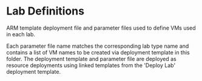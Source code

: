 # Lab Definitions
ARM template deployment file and parameter files used to define VMs used in each lab.

Each parameter file name matches the corresponding lab type name and contains a list of VM names to be created via deployment template in this folder. The deployment template and parameter file are deployed as resource deployments using linked templates from the 'Deploy Lab' deployment template.
